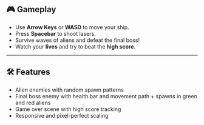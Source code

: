 ## 🎮 Gameplay

- Use **Arrow Keys** or **WASD** to move your ship.
- Press **Spacebar** to shoot lasers.
- Survive waves of aliens and defeat the final boss!
- Watch your **lives** and try to beat the **high score**.

---

## 🛠 Features

- Alien enemies with random spawn patterns
- Final boss enemy with health bar and movement path + spawns in green and red aliens
- Game over scene with high score tracking
- Responsive and pixel-perfect scaling